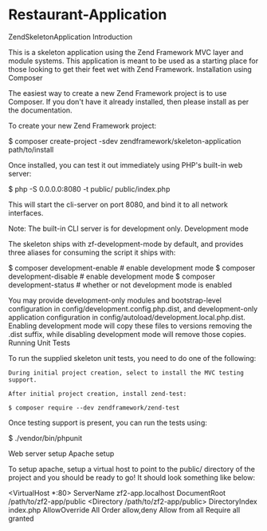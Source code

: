 # Restaurant-Application

ZendSkeletonApplication
Introduction

This is a skeleton application using the Zend Framework MVC layer and module systems. This application is meant to be used as a starting place for those looking to get their feet wet with Zend Framework.
Installation using Composer

The easiest way to create a new Zend Framework project is to use Composer. If you don't have it already installed, then please install as per the documentation.

To create your new Zend Framework project:

$ composer create-project -sdev zendframework/skeleton-application path/to/install

Once installed, you can test it out immediately using PHP's built-in web server:

$ php -S 0.0.0.0:8080 -t public/ public/index.php

This will start the cli-server on port 8080, and bind it to all network interfaces.

Note: The built-in CLI server is for development only.
Development mode

The skeleton ships with zf-development-mode by default, and provides three aliases for consuming the script it ships with:

$ composer development-enable  # enable development mode
$ composer development-disable # enable development mode
$ composer development-status  # whether or not development mode is enabled

You may provide development-only modules and bootstrap-level configuration in config/development.config.php.dist, and development-only application configuration in config/autoload/development.local.php.dist. Enabling development mode will copy these files to versions removing the .dist suffix, while disabling development mode will remove those copies.
Running Unit Tests

To run the supplied skeleton unit tests, you need to do one of the following:

    During initial project creation, select to install the MVC testing support.

    After initial project creation, install zend-test:

    $ composer require --dev zendframework/zend-test

Once testing support is present, you can run the tests using:

$ ./vendor/bin/phpunit


Web server setup
Apache setup

To setup apache, setup a virtual host to point to the public/ directory of the project and you should be ready to go! It should look something like below:

<VirtualHost *:80>
    ServerName zf2-app.localhost
    DocumentRoot /path/to/zf2-app/public
    <Directory /path/to/zf2-app/public>
        DirectoryIndex index.php
        AllowOverride All
        Order allow,deny
        Allow from all
        <IfModule mod_authz_core.c>
        Require all granted
        </IfModule>
    </Directory>
</VirtualHost>
